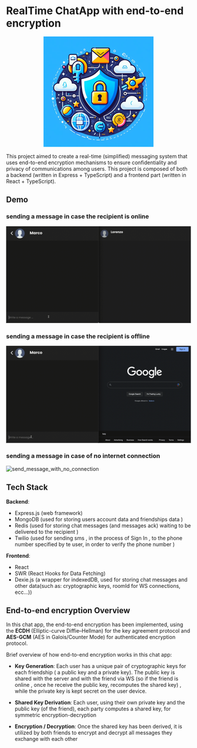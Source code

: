 # RealTime ChatApp with end-to-end encryption

<p align="center">
  <img width="300"   src='./logo.jpeg'>
</p>

This project aimed to create a real-time (simplified) messaging system that uses end-to-end encryption mechanisms to ensure confidentiality and privacy of communications among users.
This project is composed of both a backend (written in Express + TypeScript) and a frontend part (written in React + TypeScript).

## Demo

### sending a message in case the recipient is online

![send_message_with_online_receiver](demo/send_message_with_online_receiver.gif)

### sending a message in case the recipient is offline

![send_message_with_offline_receiver](demo/send_message_with_offline_receiver.gif)

### sending a message in case of no internet connection

![send_message_with_no_connection](demo/send_message_with_no_connection.gif)

## Tech Stack

**Backend**:

- Express.js (web framework)
- MongoDB (used for storing users account data and friendships data )
- Redis (used for storing chat messages (and messages ack) waiting to be delivered to the recipient )
- Twilio (used for sending sms , in the process of Sign In , to the phone number specified by te user, in order to verify the phone number )

**Frontend**:

- React
- SWR (React Hooks for Data Fetching)
- Dexie.js (a wrapper for indexedDB, used for storing chat messages and other data(such as: cryptographic keys, roomId for WS connections, ecc...))

## End-to-end encryption Overview

In this chat app, the end-to-end encryption has been implemented, using the **ECDH** (Elliptic-curve Diffie–Hellman) for the key agreement protocol and **AES-GCM** (AES in Galois/Counter Mode) for authenticated encryption protocol.

Brief overview of how end-to-end encryption works in this chat app:

- **Key Generation**: Each user has a unique pair of cryptographic keys for each friendship ( a public key and a private key). The public key is shared with the server and with the friend via WS (so if the friend is online , once he receive the public key, recomputes the shared key) , while the private key is kept secret on the user device.

- **Shared Key Derivation**: Each user, using their own private key and the public key (of the friend), each party computes a shared key, for symmetric encryption-decryption

- **Encryption / Decryption**: Once the shared key has been derived, it is utilized by both friends to encrypt and decrypt all messages they exchange with each other
